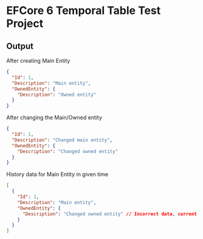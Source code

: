 # EFCore 6 Temporal Table Test Project

## Output
After creating Main Entity
```json
{
  "Id": 1,
  "Description": "Main entity",
  "OwnedEntity": {
    "Description": "Owned entity"
  }
}
```
After changing the Main/Owned entity
```json
{
  "Id": 1,
  "Description": "Changed main entity",
  "OwnedEntity": {
    "Description": "Changed owned entity"
  }
}
```
History data for Main Entity in given time
```json
[
  {
    "Id": 1,
    "Description": "Main entity",
    "OwnedEntity": {
      "Description": "Changed owned entity" // Incorrect data, current value instead of historical value
    }
  }
]
```
